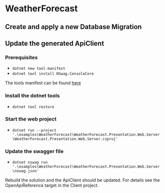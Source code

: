 ﻿# WeatherForecast

## Create and apply a new Database Migration

## Update the generated ApiClient

### Prerequisites
- `dotnet new tool-manifest`
- `dotnet tool install NSwag.ConsoleCore`

The tools manifest can be found [here](../../../.config/dotnet-tools.json)

### Install the dotnet tools
- `dotnet tool restore`

### Start the web project
- `dotnet run --project '.\examples\WeatherForecast\WeatherForecast.Presentation.Web.Server\WeatherForecast.Presentation.Web.Server.csproj'`

### Update the swagger file
- `dotnet nswag run '.\examples\WeatherForecast\WeatherForecast.Presentation.Web.Server\nswag.json'`

Rebuild the solution and the ApiClient should be updated. For details see the OpenApiReference target in the Client project.